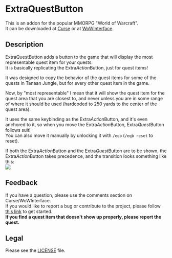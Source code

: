 # ExtraQuestButton

This is an addon for the popular MMORPG "World of Warcraft".  
It can be downloaded at [Curse](http://curse.com/addons/wow/extraquestbutton) or at [WoWInterface](http://wowinterface.com/downloads/info23464).

## Description

ExtraQuestButton adds a button to the game that will display the most representable quest item for your quests.  
It is basically replicating the Extra*Action*Button, just for quest items!

It was designed to copy the behavior of the quest items for some of the quests in Tanaan Jungle, but for every other quest item in the game.

Now, by "most representable" I mean that it will show the quest item for the quest area that you are closest to, and never unless you are in some range of where it should be used (hardcoded to 250 yards to the center of the quest area).

It uses the same keybinding as the Extra*Action*Button, and it's even anchored to it, so when you move the Extra*Action*Button, Extra*Quest*Button follows suit!  
You can also move it manually by unlocking it with `/eqb` (`/eqb reset` to reset).

If both the Extra*Action*Button and the Extra*Quest*Button are to be shown, the Extra*Action*Button takes precedence, and the transition looks something like this:  
![](https://i.imgur.com/QJm7CBx.gif)

## Feedback

If you have a question, please use the comments section on Curse/WoWInterface.  
If you would like to report a bug or contribute to the project, please follow [this link](https://github.com/p3lim-wow/ExtraQuestButton/blob/master/CONTRIBUTING.md) to get started.  
**If you find a quest item that doesn't show up properly, please report the quest.**

## Legal

Please see the [LICENSE](https://github.com/p3lim-wow/ExtraQuestButton/blob/master/LICENSE.txt) file.
